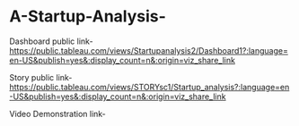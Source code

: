 # A-Startup-Analysis-


Dashboard public link-https://public.tableau.com/views/Startupanalysis2/Dashboard1?:language=en-US&publish=yes&:display_count=n&:origin=viz_share_link

Story public link-https://public.tableau.com/views/STORYsc1/Startup_analysis?:language=en-US&publish=yes&:display_count=n&:origin=viz_share_link

Video Demonstration link-
